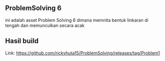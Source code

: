 ## ProblemSolving 6
ini adalah asset Problem Solving 6 dimana memnita bentuk linkaran di tengah dan memunculkan secara acak
## Hasil build
Link:
https://github.com/rickyhuta15/ProblemSolving/releases/tag/Problem1
